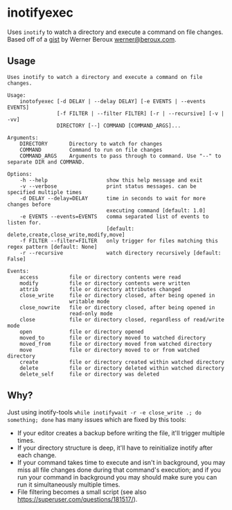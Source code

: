 # inotifyexec 
Uses `inotify` to watch a directory and execute a command on file changes.
Based off of a [gist](https://gist.github.com/wernight/11401031) by Werner Beroux <werner@beroux.com>.

## Usage
```
Uses inotify to watch a directory and execute a command on file changes.

Usage:
    inotofyexec [-d DELAY | --delay DELAY] [-e EVENTS | --events EVENTS]
                [-f FILTER | --filter FILTER] [-r | --recursive] [-v | -vv]
                DIRECTORY [--] COMMAND [COMMAND_ARGS]...
                
Arguments:
    DIRECTORY       Directory to watch for changes
    COMMAND         Command to run on file changes
    COMMAND_ARGS    Arguments to pass through to command. Use "--" to separate DIR and COMMAND.
    
Options:
    -h --help                   show this help message and exit
    -v --verbose                print status messages. can be specified multiple times
    -d DELAY --delay=DELAY      time in seconds to wait for more changes before
                                executing command [default: 1.0]
    -e EVENTS --events=EVENTS   comma separated list of events to listen for.
                                [default: delete,create,close_write,modify,move]
    -f FILTER --filter=FILTER   only trigger for files matching this regex pattern [default: None]
    -r --recursive              watch directory recursively [default: False]
    
Events:
    access          file or directory contents were read
    modify          file or directory contents were written
    attrib          file or directory attributes changed
    close_write     file or directory closed, after being opened in
                    writable mode
    close_nowrite   file or directory closed, after being opened in
                    read-only mode
    close           file or directory closed, regardless of read/write mode
    open            file or directory opened
    moved_to        file or directory moved to watched directory
    moved_from      file or directory moved from watched directory
    move            file or directory moved to or from watched directory
    create          file or directory created within watched directory
    delete          file or directory deleted within watched directory
    delete_self     file or directory was deleted
```

## Why?
Just using inotify-tools `while inotifywait -r -e close_write .; do something; done`
has many issues which are fixed by this tools:
 * If your editor creates a backup before writing the file, it'll trigger multiple times.
 * If your directory structure is deep, it'll have to reinitialize inotify after each change.
 * If your command takes time to execute and isn't in background, you may miss all file changes
   done during that command's execution; and if you run your command in background you may should
   make sure you can run it simultaneously multiple times.
 * File filtering becomes a small script (see also https://superuser.com/questions/181517/).
